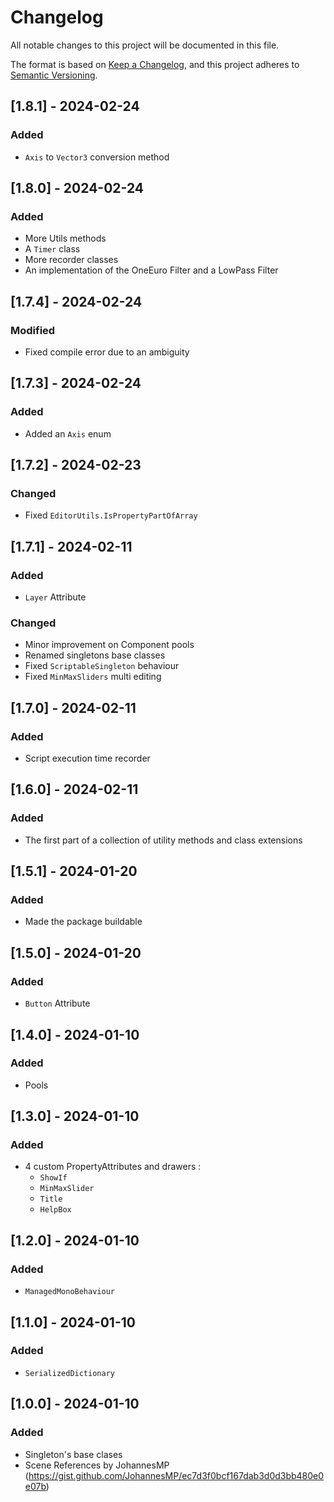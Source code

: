 # Changelog
All notable changes to this project will be documented in this file.

The format is based on [Keep a Changelog](https://keepachangelog.com/en/1.0.0/),
and this project adheres to [Semantic Versioning](https://semver.org/spec/v2.0.0.html).

## [1.8.1] - 2024-02-24

### Added
- `Axis` to `Vector3` conversion method

## [1.8.0] - 2024-02-24

### Added
- More Utils methods
- A `Timer` class
- More recorder classes
- An implementation of the OneEuro Filter and a LowPass Filter

## [1.7.4] - 2024-02-24

### Modified
- Fixed compile error due to an ambiguity

## [1.7.3] - 2024-02-24

### Added
- Added an `Axis` enum

## [1.7.2] - 2024-02-23

### Changed
- Fixed `EditorUtils.IsPropertyPartOfArray`

## [1.7.1] - 2024-02-11

### Added
- `Layer` Attribute

### Changed
- Minor improvement on Component pools
- Renamed singletons base classes
- Fixed `ScriptableSingleton` behaviour
- Fixed `MinMaxSliders` multi editing

## [1.7.0] - 2024-02-11

### Added
- Script execution time recorder

## [1.6.0] - 2024-02-11

### Added
- The first part of a collection of utility methods and class extensions

## [1.5.1] - 2024-01-20

### Added
- Made the package buildable

## [1.5.0] - 2024-01-20

### Added
- `Button` Attribute

## [1.4.0] - 2024-01-10

### Added
- Pools

## [1.3.0] - 2024-01-10

### Added
- 4 custom PropertyAttributes and drawers :
  - `ShowIf`
  - `MinMaxSlider`
  - `Title`
  - `HelpBox`
  
## [1.2.0] - 2024-01-10

### Added
- `ManagedMonoBehaviour`

## [1.1.0] - 2024-01-10

### Added
- `SerializedDictionary`

## [1.0.0] - 2024-01-10

### Added
- Singleton's base clases
- Scene References by JohannesMP (<https://gist.github.com/JohannesMP/ec7d3f0bcf167dab3d0d3bb480e0e07b>)
